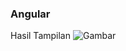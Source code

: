 ### Angular
Hasil Tampilan 
![Gambar](https://user-images.githubusercontent.com/124945882/236104539-7d6097c6-760b-465f-9b06-af531e2dc2fb.png)

